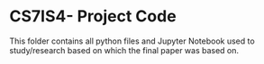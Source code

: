 # CS7IS4- Project Code

This folder contains all python files and Jupyter Notebook used to study/research based on which the final paper was based on.
